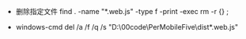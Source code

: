 - 删除指定文件
  find . -name "\*.web.js" -type f -print -exec rm -r {} \;

- windows-cmd
  del /a /f /q /s "D:\00code\PerMobileFive\dist\*.web.js"
